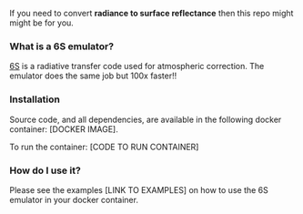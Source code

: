 If you need to convert **radiance to surface reflectance** then this repo might might be for you.

### What is a 6S emulator?

[6S](http://modis-sr.ltdri.org/pages/6SCode.html) is a radiative transfer code used for atmospheric correction. The emulator does the same job but 100x faster!!

### Installation

Source code, and all dependencies, are available in the following docker container: [DOCKER IMAGE].

To run the container: [CODE TO RUN CONTAINER]

### How do I use it?

Please see the examples [LINK TO EXAMPLES] on how to use the 6S emulator in your docker container.
